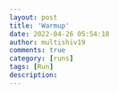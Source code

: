 ```yaml
---
layout: post
title: 'Warmup'
date: 2022-04-26 05:54:18
author: multishiv19
comments: true
category: [runs]
tags: [Run]
description: 
---
```


<div width='100%' class='strava-embed-placeholder' data-embed-type='activity' data-embed-id='7045521688'></div>
<script src='https://strava-embeds.com/embed.js'></script>
